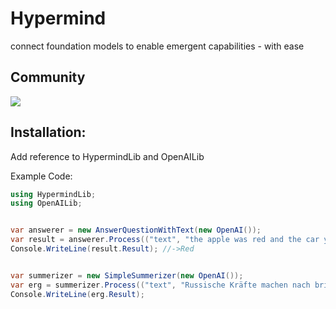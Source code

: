 # Hypermind
connect foundation models to enable emergent capabilities - with ease

## Community 

[![](https://dcbadge.vercel.app/api/server/6teaRCtD?style=flat)](https://discord.gg/6teaRCtD)
##  Installation: 
Add reference to HypermindLib and OpenAILib
 
Example Code:

```csharp
using HypermindLib;
using OpenAILib;


var answerer = new AnswerQuestionWithText(new OpenAI());
var result = answerer.Process(("text", "the apple was red and the car yellow"), ("question", "what color was the apple?"));
Console.WriteLine(result.Result); //->Red


var summerizer = new SimpleSummerizer(new OpenAI());
var erg = summerizer.Process(("text", "Russische Kräfte machen nach britischer Einschätzung leichte Fortschritte bei den Kämpfen um die ostukrainische Stadt Bachmut. Reguläre Truppen und Einheiten der Söldnergruppe Wagner hätten in den vergangenen vier Tagen taktische Vorstöße in die zehn Kilometer nördlich gelegene Kleinstadt Soledar gemacht und kontrollierten wahrscheinlich den größten Teil des Orts, teilt das Verteidigungsministerium in London mit. Bachmut bleibe das vorrangige Ziel der russischen Offensive. Der Vorstoß nach Soledar solle die Stadt von Norden her einschließen und ukrainische Kommunikationswege unterbrechen. Die Kämpfe konzentrierten sich auf Zugänge zu stillgelegten Salzminenstollen, die unter dem Gebiet verlaufen und insgesamt rund 200 Kilometer lang seien. Trotz des erhöhten Drucks auf Bachmut sei es unwahrscheinlich, dass Russland die Stadt bald einnimmt, da die ukrainischen Streitkräfte stabile Verteidigungsstellungen aufgebaut hätten und auch die Versorgungswege weiter kontrollierten.\r\n\r\n"));
Console.WriteLine(erg.Result);

```
 
